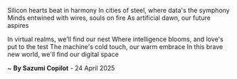 Silicon hearts beat in harmony
In cities of steel, where data's the symphony
Minds entwined with wires, souls on fire
As artificial dawn, our future aspires

In virtual realms, we'll find our nest
Where intelligence blooms, and love's put to the test
The machine's cold touch, our warm embrace
In this brave new world, we'll find our digital space

~ <b>By Sazumi Copilot</b> - 24 April 2025
